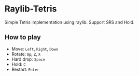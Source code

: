 # Raylib-Tetris

Simple Tetris implementation using raylib. Support SRS and Hold.

## How to play

- Move: `Left`, `Right`, `Down`
- Rotate: `Up`, `Z`, `X`
- Hard drop: `Space`
- Hold: `C`
- Restart: `Enter`
